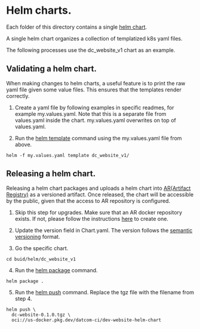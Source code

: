 # Helm charts.

Each folder of this directory contains a single [helm chart](https://helm.sh/docs/topics/charts/).

A single helm chart organizes a collection of templatized k8s yaml files.

The following processes use the dc_website_v1 chart as an example.

## Validating a helm chart.

When making changes to helm charts, a useful feature is to print the raw yaml file given some value files. This ensures that the templates render correctly.

1. Create a yaml file by following examples in specific readmes, for example my.values.yaml. Note that this is a separate file from values.yaml inside the chart. my.values.yaml overwrites on top of values.yaml.

2. Run the [helm template](https://helm.sh/docs/helm/helm_template/) command using the my.values.yaml file from above.
```
helm -f my.values.yaml template dc_website_v1/
```


## Releasing a helm chart.

Releasing a helm chart packages and uploads a helm chart into [AR(Artifact Registry)](https://cloud.google.com/artifact-registry/docs/overview) as a versioned artifact. Once released, the chart will be accessible by the public, given that the access to AR repository is configured.

1. Skip this step for upgrades. Make sure that an AR docker repository exists. If not, please follow the instructions [here](https://cloud.google.com/artifact-registry/docs/helm) to create one.

2. Update the version field in Chart.yaml. The version follows the [semantic versioning](https://semver.org/) format.

3. Go the specific chart.

```
cd buid/helm/dc_website_v1
```

4. Run the [helm package](https://helm.sh/docs/helm/helm_package/) command.

```
helm package .
```

5. Run the [helm push](https://helm.sh/docs/helm/helm_push/) command. Replace the tgz file with the filename from step 4.

```
helm push \
  dc-website-0.1.0.tgz \
  oci://us-docker.pkg.dev/datcom-ci/dev-website-helm-chart
```
